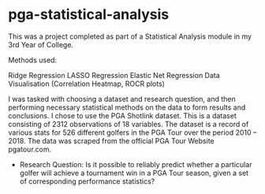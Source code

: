 # pga-statistical-analysis

This was a project completed as part of a Statistical Analysis module in my 3rd Year of College. 

Methods used: 

Ridge Regression
LASSO Regression
Elastic Net Regression
Data Visualisation (Correlation Heatmap, ROCR plots)

I was tasked with choosing a dataset and research question, and then performing necessary statistical methods on the data to form results and conclusions. I chose to use the PGA Shotlink dataset. This is a dataset consisting of 2312 observations of 18 variables. The dataset is a record of various stats for 526 different golfers in the PGA Tour over the period 2010 – 2018. The data was scraped from the official PGA Tour Website pgatour.com.

- Research Question:
Is it possible to reliably predict whether a particular golfer will achieve a tournament win in a
PGA Tour season, given a set of corresponding performance statistics?
